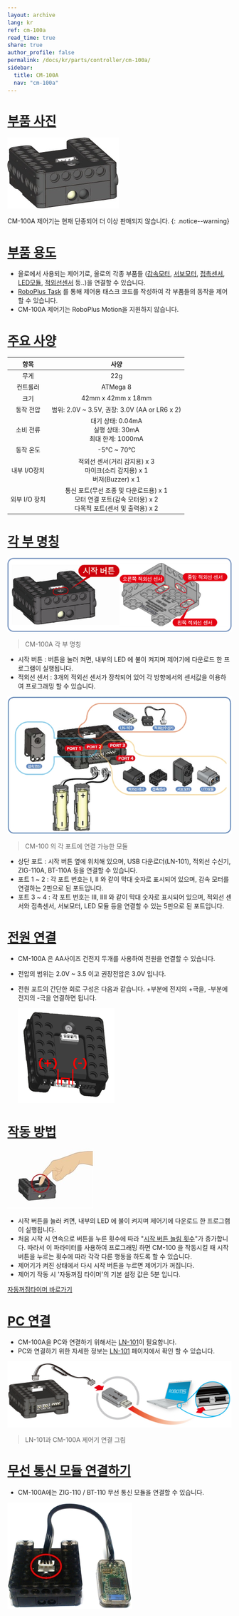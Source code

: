 ```yaml
---
layout: archive
lang: kr
ref: cm-100a
read_time: true
share: true
author_profile: false
permalink: /docs/kr/parts/controller/cm-100a/
sidebar:
  title: CM-100A
  nav: "cm-100a"
---
```


# [부품 사진](#부품-사진)

 ![](/assets/images/parts/controller/cm-100/cm100_figure.jpg)

CM-100A 제어기는 현재 단종되어 더 이상 판매되지 않습니다.
{: .notice--warning}

# [부품 용도](#부품-용도)

- 올로에서 사용되는 제어기로, 올로의 각종 부품들 ([감속모터], [서보모터], [접촉센서], [LED모듈], [적외선센서] 등..)을 연결할 수 있습니다.
- [RoboPlus Task] 를 통해 제어용 태스크 코드를 작성하여 각 부품들의 동작을 제어할 수 있습니다.
- CM-100A 제어기는 RoboPlus Motion을 지원하지 않습니다.

# [주요 사양](#주요-사양)

|항목|사양|
|:---:|:---:|
|무게 | 22g|
| 컨트롤러 | ATMega 8|
| 크기 | 42mm x 42mm x 18mm|
| 동작 전압|범위: 2.0V ~ 3.5V, 권장: 3.0V (AA or LR6 x 2)|
|소비 전류|대기 상태: 0.04mA<br />실행 상태: 30mA<br />최대 한계: 1000mA|
|동작 온도| -5&deg;C ~ 70&deg;C|
|내부 I/O장치|적외선 센서(거리 감지용) x 3<br />마이크(소리 감지용) x 1<br />버저(Buzzer) x 1|
|외부 I/O 장치|통신 포트(무선 조종 및 다운로드용) x 1<br />모터 연결 포트(감속 모터용) x 2<br />다목적 포트(센서 및 출력용) x 2|

# [각 부 명칭](#각-부-명칭)

![](/assets/images/parts/controller/cm-100/cm100_partname.png)

> CM-100A 각 부 명칭

- 시작 버튼 : 버튼을 눌러 켜면, 내부의 LED 에 불이 켜지며 제어기에 다운로드 한 프로그램이 실행됩니다.
- 적외선 센서 : 3개의 적외선 센서가 장착되어 있어 각 방향에서의 센서값을 이용하여 프로그래밍 할 수 있습니다.

![](/assets/images/parts/controller/cm-100/cm100_port.jpg)

> CM-100 의 각 포트에 연결 가능한 모듈

- 상단 포트 : 시작 버튼 옆에 위치해 있으며, USB 다운로더(LN-101), 적외선 수신기, ZIG-110A, BT-110A 등을 연결할 수 있습니다.
- 포트 1 ~ 2 : 각 포트 번호는 I, II 와 같이 막대 숫자로 표시되어 있으며, 감속 모터를 연결하는 2핀으로 된 포트입니다.
- 포트 3 ~ 4 : 각 포트 번호는 III, IIII 와 같이 막대 숫자로 표시되어 있으며, 적외선 센서와 접촉센서, 서보모터, LED 모듈 등을 연결할 수 있는 5핀으로 된 포트입니다.

# [전원 연결](#전원-연결)

- CM-100A 은 AA사이즈 건전지 두개를 사용하여 전원을 연결할 수 있습니다.
- 전압의 범위는  2.0V ~ 3.5 이고 권장전압은 3.0V 입니다.
- 전원 포트의 간단한 회로 구성은 다음과 같습니다. +부분에 전지의 +극을, -부분에 전지의 -극을 연결하면 됩니다.

  ![](/assets/images/parts/controller/cm-100/cm100_vcc_gnd.png)

# [작동 방법](#작동-방법)

 ![](/assets/images/parts/controller/cm-100/ollo_2ndoperation.jpg)

- 시작 버튼을 눌러 켜면, 내부의 LED 에 불이 켜지며 제어기에 다운로드 한 프로그램이 실행됩니다.
- 처음 시작 시 연속으로 버튼을 누른 횟수에 따라 "[시작 버튼 늘림 횟수]"가 증가합니다. 따라서 이 파라미터를 사용하여 프로그래밍 하면 CM-100 을 작동시킬 때 시작 버튼을 누르는 횟수에 따라 각각 다른 행동을 하도록 할 수 있습니다.
- 제어기가 켜진 상태에서 다시 시작 버튼을 누르면 제어기가 꺼집니다.
- 제어기 작동 시 '자동꺼짐 타이머'의 기본 설정 값은 5분 입니다.

[자동꺼짐타이머 바로가기]

# [PC 연결](#pc-연결)

- CM-100A을 PC와 연결하기 위해서는 [LN-101]이 필요합니다.
- PC와 연결하기 위한 자세한 정보는 [LN-101] 페이지에서 확인 할 수 있습니다.

 ![](/assets/images/parts/controller/cm-100/ln101_connect.jpg)

> LN-101과 CM-100A 제어기 연결 그림

# [무선 통신 모듈 연결하기](#무선-통신-모듈-연결하기)

- CM-100A에는 ZIG-110 / BT-110 무선 통신 모듈을 연결할 수 있습니다.

 ![](/assets/images/parts/controller/cm-100/cm100_zig110.jpg)      

[감속모터]: /docs/kr/parts/motor/gm-10a/
[서보모터]: /docs/kr/parts/motor/servo_motor/
[접촉센서]: /docs/kr/parts/sensor/ts-10/
[LED모듈]: /docs/kr/parts/display/lm-10/
[적외선센서]: /docs/kr/parts/sensor/irss-10/
[RoboPlus Task]: /docs/kr/software/rplus1/task/getting_started/
[시작 버튼 늘림 횟수]: ???
[자동꺼짐타이머 바로가기]: ???
[LN-101]: /docs/kr/parts/interface/ln-101/

